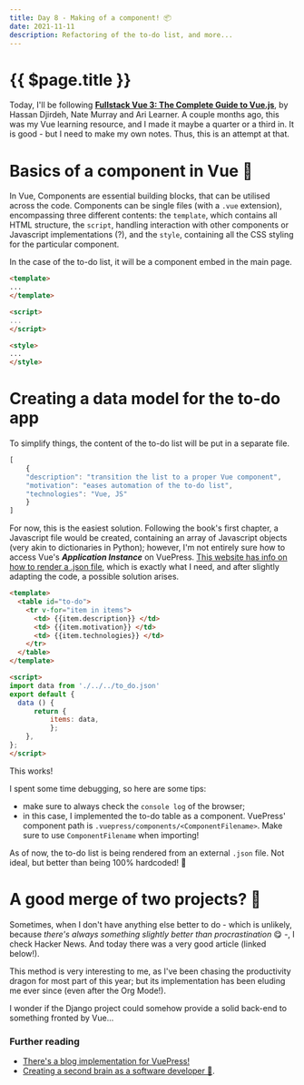 ```yaml
---
title: Day 8 - Making of a component! 📦
date: 2021-11-11
description: Refactoring of the to-do list, and more...
---
```


# {{ $page.title }}

Today, I'll be following [**Fullstack Vue 3: The Complete Guide to Vue.js**](https://www.newline.co/vue/), by Hassan Djirdeh, Nate Murray and Ari Learner. A couple months ago, this was my Vue learning resource, and I made it maybe a quarter or a third in. It is good - but I need to make my own notes. Thus, this is an attempt at that.

# Basics of a component in Vue 🌱

In Vue, Components are essential building blocks, that can be utilised across the code. Components can be single files (with a `.vue` extension), encompassing three different contents: the `template`, which contains all HTML structure, the `script`, handling interaction with other components or Javascript implementations (?), and the `style`, containing all the CSS styling for the particular component.

In the case of the to-do list, it will be a component embed in the main page.

```html
<template>
...
</template>

<script>
...
</script>

<style>
...
</style>
```

# Creating a data model for the to-do app

To simplify things, the content of the to-do list will be put in a separate file. 

```js
[
	{
	"description": "transition the list to a proper Vue component",
	"motivation": "eases automation of the to-do list",
	"technologies": "Vue, JS"
	}
]
```

For now, this is the easiest solution. Following the book's first chapter, a Javascript file would be created, containing an array of Javascript objects (very akin to dictionaries in Python); however, I'm not entirely sure how to access Vue's ***Application Instance*** on VuePress. [This website has info on how to render a .json file](https://vuepress-examples.netlify.app/demos/local/), which is exactly what I need, and after slightly adapting the code, a possible solution arises.

```html
<template>
  <table id="to-do">
    <tr v-for="item in items">
      <td> {{item.description}} </td>
      <td> {{item.motivation}} </td>
      <td> {{item.technologies}} </td>
    </tr>
  </table>
</template>

<script>
import data from './../../to_do.json'
export default {
  data () {
      return {
          items: data,
	      };
	},
};
</script>
```

This works!

I spent some time debugging, so here are some tips:
- make sure to always check the `console log` of the browser;
- in this case, I implemented the to-do table as a component. VuePress' component path is `.vuepress/components/<ComponentFilename>`. Make sure to use `ComponentFilename` when importing!

As of now, the to-do list is being rendered from an external `.json` file. Not ideal, but better than being 100% hardcoded! 🎉

# A good merge of two projects? 🤔

Sometimes, when I don't have anything else better to do - which is unlikely, because *there's always something slightly better than procrastination* 😋 -, I check Hacker News. And today there was a very good article (linked below!). 

This method is very interesting to me, as I've been chasing the productivity dragon for most part of this year; but its implementation has been eluding me ever since (even after the Org Mode!).

I wonder if the Django project could somehow provide a solid back-end to something fronted by Vue...

### Further reading
- [There's a blog implementation for VuePress!](https://vuepress.vuejs.org/theme/blog-theme.html)
- [Creating a second brain as a software developer 🧠](https://aseemthakar.com/how-to-build-a-second-brain-as-a-software-developer/).

